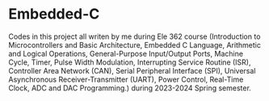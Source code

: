 # Embedded-C
Codes in this project all writen by me during Ele 362 course (Introduction to Microcontrollers and Basic Architecture, Embedded C Language, Arithmetic and Logical Operations, General-Purpose Input/Output Ports, Machine Cycle, Timer, Pulse Width Modulation, Interrupting Service Routine (ISR), Controller Area Network (CAN), Serial Peripheral Interface (SPI), Universal Asynchronous Receiver-Transmitter (UART), Power Control, Real-Time Clock, ADC and DAC Programming.) during 2023-2024 Spring semester. 

